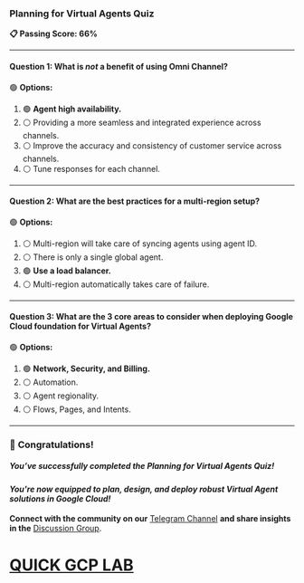 ### **Planning for Virtual Agents Quiz**  

**📋 Passing Score: 66%**  

---

#### **Question 1:** What is *not* a benefit of using Omni Channel?  

🟢 **Options:**  
1. 🟢 **Agent high availability.**  
2. ⚪ Providing a more seamless and integrated experience across channels.  
3. ⚪ Improve the accuracy and consistency of customer service across channels.  
4. ⚪ Tune responses for each channel.  

---

#### **Question 2:** What are the best practices for a multi-region setup?  

🟢 **Options:**  
1. ⚪ Multi-region will take care of syncing agents using agent ID.  
2. ⚪ There is only a single global agent.  
3. 🟢 **Use a load balancer.**  
4. ⚪ Multi-region automatically takes care of failure. 

---

#### **Question 3:** What are the 3 core areas to consider when deploying Google Cloud foundation for Virtual Agents?  

🟢 **Options:**  
1. 🟢 **Network, Security, and Billing.**  
2. ⚪ Automation.  
3. ⚪ Agent regionality.  
4. ⚪ Flows, Pages, and Intents.  

---

### 🎉 **Congratulations!**  
##### *You’ve successfully completed the Planning for Virtual Agents Quiz!*  

#### *You're now equipped to plan, design, and deploy robust Virtual Agent solutions in Google Cloud!*  

**Connect with the community on our** [Telegram Channel](https://t.me/quickgcplab) **and share insights in the** [Discussion Group](https://t.me/quickgcplabchats).  

# [QUICK GCP LAB](https://www.youtube.com/@quickgcplab)  